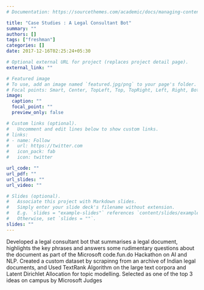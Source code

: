```yaml
---
# Documentation: https://sourcethemes.com/academic/docs/managing-content/

title: "Case Studies : A Legal Consultant Bot"
summary: ""
authors: []
tags: ["freshman"]
categories: []
date: 2017-12-16T02:25:24+05:30

# Optional external URL for project (replaces project detail page).
external_link: ""

# Featured image
# To use, add an image named `featured.jpg/png` to your page's folder.
# Focal points: Smart, Center, TopLeft, Top, TopRight, Left, Right, BottomLeft, Bottom, BottomRight.
image:
  caption: ""
  focal_point: ""
  preview_only: false

# Custom links (optional).
#   Uncomment and edit lines below to show custom links.
# links:
# - name: Follow
#   url: https://twitter.com
#   icon_pack: fab
#   icon: twitter

url_code: ""
url_pdf: ""
url_slides: ""
url_video: ""

# Slides (optional).
#   Associate this project with Markdown slides.
#   Simply enter your slide deck's filename without extension.
#   E.g. `slides = "example-slides"` references `content/slides/example-slides.md`.
#   Otherwise, set `slides = ""`.
slides: ""
---
```

Developed a legal consultant bot that summarises a legal document, highlights the key phrases and answers some rudimentary questions about the document as part of the Microsoft code.fun.do Hackathon on AI and NLP. Created a custom dataset by scrapinng from an archive of Indian legal documents, and Used TextRank Algorithm on the large text corpora and Latent Dirichlet Allocation for topic modelling. Selected as one of the top 3 ideas on campus by Microsoft Judges

